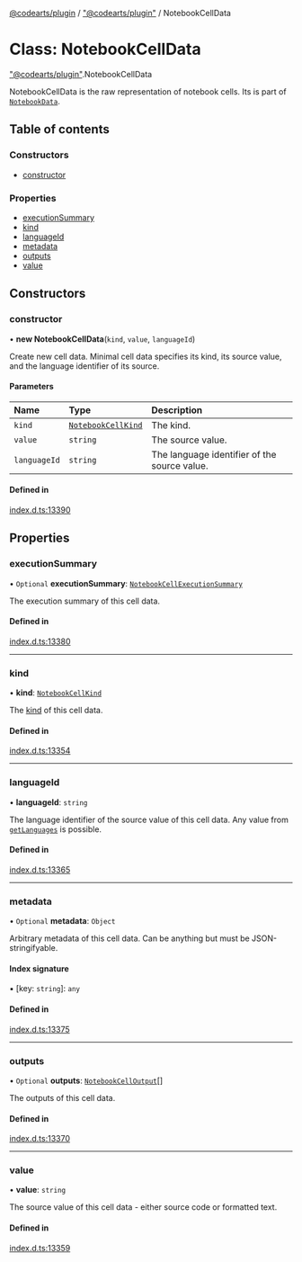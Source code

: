 [@codearts/plugin](../README.md) / ["@codearts/plugin"](../modules/_codearts_plugin_.md) / NotebookCellData

# Class: NotebookCellData

["@codearts/plugin"](../modules/_codearts_plugin_.md).NotebookCellData

NotebookCellData is the raw representation of notebook cells. Its is part of [`NotebookData`](codearts_plugin_.NotebookData.md).

## Table of contents

### Constructors

- [constructor](codearts_plugin_.NotebookCellData.md#constructor)

### Properties

- [executionSummary](codearts_plugin_.NotebookCellData.md#executionsummary)
- [kind](codearts_plugin_.NotebookCellData.md#kind)
- [languageId](codearts_plugin_.NotebookCellData.md#languageid)
- [metadata](codearts_plugin_.NotebookCellData.md#metadata)
- [outputs](codearts_plugin_.NotebookCellData.md#outputs)
- [value](codearts_plugin_.NotebookCellData.md#value)

## Constructors

### constructor

• **new NotebookCellData**(`kind`, `value`, `languageId`)

Create new cell data. Minimal cell data specifies its kind, its source value, and the
language identifier of its source.

#### Parameters

| Name | Type | Description |
| :------ | :------ | :------ |
| `kind` | [`NotebookCellKind`](../enums/codearts_plugin_.NotebookCellKind.md) | The kind. |
| `value` | `string` | The source value. |
| `languageId` | `string` | The language identifier of the source value. |

#### Defined in

[index.d.ts:13390](https://github.com/huaweicloud/cloudide-plugin-api/blob/a055dd0/index.d.ts#L13390)

## Properties

### executionSummary

• `Optional` **executionSummary**: [`NotebookCellExecutionSummary`](../interfaces/codearts_plugin_.NotebookCellExecutionSummary.md)

The execution summary of this cell data.

#### Defined in

[index.d.ts:13380](https://github.com/huaweicloud/cloudide-plugin-api/blob/a055dd0/index.d.ts#L13380)

___

### kind

• **kind**: [`NotebookCellKind`](../enums/codearts_plugin_.NotebookCellKind.md)

The [kind](../enums/codearts_plugin_.NotebookCellKind.md) of this cell data.

#### Defined in

[index.d.ts:13354](https://github.com/huaweicloud/cloudide-plugin-api/blob/a055dd0/index.d.ts#L13354)

___

### languageId

• **languageId**: `string`

The language identifier of the source value of this cell data. Any value from
[`getLanguages`](../modules/codearts_plugin_.languages.md#getlanguages) is possible.

#### Defined in

[index.d.ts:13365](https://github.com/huaweicloud/cloudide-plugin-api/blob/a055dd0/index.d.ts#L13365)

___

### metadata

• `Optional` **metadata**: `Object`

Arbitrary metadata of this cell data. Can be anything but must be JSON-stringifyable.

#### Index signature

▪ [key: `string`]: `any`

#### Defined in

[index.d.ts:13375](https://github.com/huaweicloud/cloudide-plugin-api/blob/a055dd0/index.d.ts#L13375)

___

### outputs

• `Optional` **outputs**: [`NotebookCellOutput`](codearts_plugin_.NotebookCellOutput.md)[]

The outputs of this cell data.

#### Defined in

[index.d.ts:13370](https://github.com/huaweicloud/cloudide-plugin-api/blob/a055dd0/index.d.ts#L13370)

___

### value

• **value**: `string`

The source value of this cell data - either source code or formatted text.

#### Defined in

[index.d.ts:13359](https://github.com/huaweicloud/cloudide-plugin-api/blob/a055dd0/index.d.ts#L13359)

